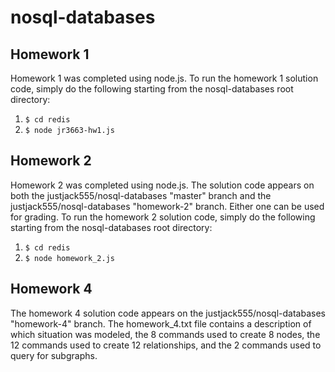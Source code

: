 # nosql-databases

## Homework 1
Homework 1 was completed using node.js. To run the homework 1 solution code,
simply do the following starting from the nosql-databases root directory:
1. `$ cd redis`
2. `$ node jr3663-hw1.js`

## Homework 2
Homework 2 was completed using node.js. The solution code appears on both the
justjack555/nosql-databases "master" branch and the justjack555/nosql-databases 
"homework-2" branch. Either one can be used for grading. To run the homework 2
solution code, simply do the following starting from the nosql-databases root directory:
1. `$ cd redis`
2. `$ node homework_2.js`

## Homework 4
The homework 4 solution code appears on the justjack555/nosql-databases
"homework-4" branch. The homework_4.txt file contains a description of 
which situation was modeled, the 8 commands used to create 8 nodes, the
12 commands used to create 12 relationships, and the 2 commands used
to query for subgraphs.